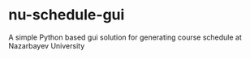 # nu-schedule-gui
A simple Python based gui solution for generating course schedule at Nazarbayev University

